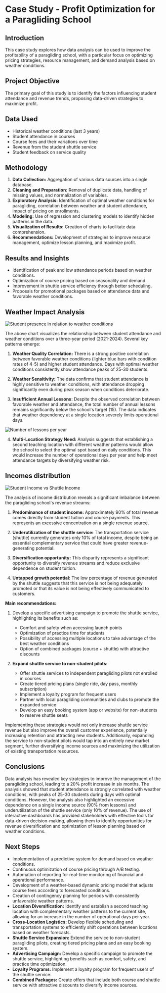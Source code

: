# Case Study - Profit Optimization for a Paragliding School

## Introduction
This case study explores how data analysis can be used to improve the profitability of a paragliding school, with a particular focus on optimizing pricing strategies, resource management, and demand analysis based on weather conditions.

## Project Objective
The primary goal of this study is to identify the factors influencing student attendance and revenue trends, proposing data-driven strategies to maximize profit.

## Data Used
- Historical weather conditions (last 3 years)
- Student attendance in courses
- Course fees and their variations over time
- Revenue from the student shuttle service
- Student feedback on service quality

## Methodology
1. **Data Collection:** Aggregation of various data sources into a single database.
2. **Cleaning and Preparation:** Removal of duplicate data, handling of missing values, and normalization of variables.
3. **Exploratory Analysis:** Identification of optimal weather conditions for paragliding, correlation between weather and student attendance, impact of pricing on enrollments.
4. **Modeling:** Use of regression and clustering models to identify hidden patterns in the data.
5. **Visualization of Results:** Creation of charts to facilitate data comprehension.
6. **Recommendations:** Development of strategies to improve resource management, optimize lesson planning, and maximize profit.

## Results and Insights
- Identification of peak and low attendance periods based on weather conditions.
- Optimization of course pricing based on seasonality and demand.
- Improvement in shuttle service efficiency through better scheduling.
- Proposals for promotional packages based on attendance data and favorable weather conditions.

## Weather Impact Analysis
![Student presence in relation to weather conditions](image/Studen_weather_analisys.png)

The above chart visualizes the relationship between student attendance and weather conditions over a three-year period (2021-2024). Several key patterns emerge:

1. **Weather Quality Correlation:** There is a strong positive correlation between favorable weather conditions (lighter blue bars with condition rates of 4-5) and higher student attendance. Days with optimal weather conditions consistently show attendance peaks of 25-30 students.

2. **Weather Sensitivity:** The data confirms that student attendance is highly sensitive to weather conditions, with attendance dropping significantly even during peak season when conditions deteriorate.

3. **Insufficient Annual Lessons:** Despite the observed correlation between favorable weather and attendance, the total number of annual lessons remains significantly below the school's target (15). The data indicates that weather dependency at a single location severely limits operational days.

![Number of lessons per year](image/lesson_per_year.png)

4. **Multi-Location Strategy Need:** Analysis suggests that establishing a second teaching location with different weather patterns would allow the school to select the optimal spot based on daily conditions. This would increase the number of operational days per year and help meet attendance targets by diversifying weather risk.

## Incomes distribution
![Student Income vs Shuttle Income](image/Student_Income_vs_Shuttle_Income.png)

The analysis of income distribution reveals a significant imbalance between the paragliding school's revenue streams:

1. **Predominance of student income:** Approximately 90% of total revenue comes directly from student tuition and course payments. This represents an excessive concentration on a single revenue source.

2. **Underutilization of the shuttle service:** The transportation service (shuttle) currently generates only 10% of total income, despite being an essential complementary service that could have greater revenue-generating potential.

3. **Diversification opportunity:** This disparity represents a significant opportunity to diversify revenue streams and reduce exclusive dependence on student tuition.

4. **Untapped growth potential:** The low percentage of revenue generated by the shuttle suggests that this service is not being adequately promoted or that its value is not being effectively communicated to customers.

**Main recommendations:**

1. Develop a specific advertising campaign to promote the shuttle service, highlighting its benefits such as:
   - Comfort and safety when accessing launch points
   - Optimization of practice time for students
   - Possibility of accessing multiple locations to take advantage of the best weather conditions
   - Option of combined packages (course + shuttle) with attractive discounts

2. **Expand shuttle service to non-student pilots:**
   - Offer shuttle services to independent paragliding pilots not enrolled in courses
   - Create tiered pricing plans (single ride, day pass, monthly subscription)
   - Implement a loyalty program for frequent users
   - Partner with local paragliding communities and clubs to promote the expanded service
   - Develop an easy booking system (app or website) for non-students to reserve shuttle seats

Implementing these strategies would not only increase shuttle service revenue but also improve the overall customer experience, potentially increasing retention and attracting new students. Additionally, expanding the service to non-student pilots would tap into an entirely new market segment, further diversifying income sources and maximizing the utilization of existing transportation resources.

## Conclusions
Data analysis has revealed key strategies to improve the management of the paragliding school, leading to a 20% profit increase in six months. The analysis showed that student attendance is strongly correlated with weather conditions, with peaks of 25-30 students during days with optimal conditions. However, the analysis also highlighted an excessive dependence on a single income source (90% from lessons) and underutilization of the shuttle service (only 10% of revenue). The use of interactive dashboards has provided stakeholders with effective tools for data-driven decision-making, allowing them to identify opportunities for revenue diversification and optimization of lesson planning based on weather conditions.

## Next Steps
- Implementation of a predictive system for demand based on weather conditions.
- Continuous optimization of course pricing through A/B testing.
- Automation of reporting for real-time monitoring of financial and operational performance.
- Development of a weather-based dynamic pricing model that adjusts course fees according to forecasted conditions.
- Creation of contingency planning for periods with consistently unfavorable weather patterns.
- **Location Diversification:** Identify and establish a second teaching location with complementary weather patterns to the current site, allowing for an increase in the number of operational days per year.
- **Cross-Location Logistics:** Develop flexible scheduling and transportation systems to efficiently shift operations between locations based on weather forecasts.
- **Shuttle Service Expansion:** Extend the service to non-student paragliding pilots, creating tiered pricing plans and an easy booking system.
- **Advertising Campaign:** Develop a specific campaign to promote the shuttle service, highlighting benefits such as comfort, safety, and practice time optimization.
- **Loyalty Programs:** Implement a loyalty program for frequent users of the shuttle service.
- **Combined Packages:** Create offers that include both course and shuttle service with attractive discounts to diversify income sources.

